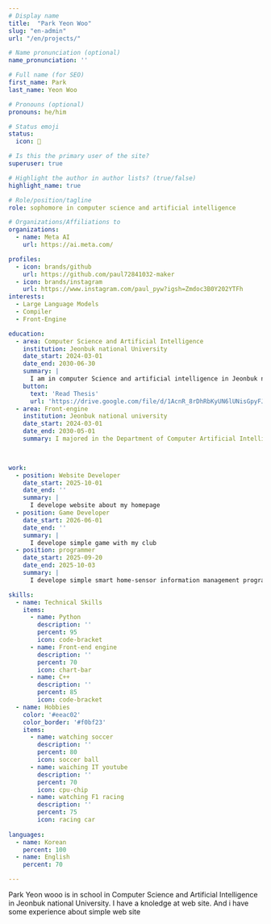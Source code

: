 ```yaml
---
# Display name
title:  "Park Yeon Woo"
slug: "en-admin"
url: "/en/projects/"

# Name pronunciation (optional) 
name_pronunciation: ''

# Full name (for SEO)
first_name: Park  
last_name: Yeon Woo

# Pronouns (optional) 
pronouns: he/him

# Status emoji
status:
  icon: 🚀

# Is this the primary user of the site?  
superuser: true

# Highlight the author in author lists? (true/false)
highlight_name: true

# Role/position/tagline
role: sophomore in computer science and artificial intelligence

# Organizations/Affiliations to
organizations:
  - name: Meta AI
    url: https://ai.meta.com/

profiles:
  - icon: brands/github
    url: https://github.com/paul72841032-maker
  - icon: brands/instagram
    url: https://www.instagram.com/paul_pyw?igsh=Zmdoc3B0Y202YTFh
interests:
  - Large Language Models
  - Compiler
  - Front-Engine

education:
  - area: Computer Science and Artificial Intelligence
    institution: Jeonbuk national University
    date_start: 2024-03-01
    date_end: 2030-06-30
    summary: |
      I am in computer Science and artificial intelligence in Jeonbuk national university and I have a some knowledge at front-engine
    button:
      text: 'Read Thesis'
      url: 'https://drive.google.com/file/d/1AcnR_8rDhRbKyUN6lUNisGpyFJcC0oVC/view?usp=drive_link'
  - area: Front-engine
    institution: Jeonbuk national university
    date_start: 2024-03-01
    date_end: 2030-05-01
    summary: I majored in the Department of Computer Artificial Intelligence at Jeonbuk national University, and I am very interested in web development

  

work:
  - position: Website Developer
    date_start: 2025-10-01
    date_end: ''
    summary: |
      I develope website about my homepage
  - position: Game Developer
    date_start: 2026-06-01
    date_end: ''
    summary: |
      I develope simple game with my club
  - position: programmer
    date_start: 2025-09-20
    date_end: 2025-10-03
    summary: |
      I develope simple smart home-sensor information management program with linux

skills:
  - name: Technical Skills
    items:
      - name: Python
        description: ''
        percent: 95
        icon: code-bracket
      - name: Front-end engine
        description: ''
        percent: 70
        icon: chart-bar
      - name: C++
        description: ''
        percent: 85
        icon: code-bracket
  - name: Hobbies
    color: '#eeac02'
    color_border: '#f0bf23'
    items:
      - name: watching soccer
        description: ''
        percent: 80
        icon: soccer ball
      - name: waiching IT youtube
        description: ''
        percent: 70
        icon: cpu-chip
      - name: watching F1 racing
        description: ''
        percent: 75
        icon: racing car
  
languages:
  - name: Korean
    percent: 100
  - name: English
    percent: 70

---
```


Park Yeon wooo is in school in Computer Science and Artificial Intelligence in Jeonbuk national University. I have a knoledge at web site. And i have some experience about simple web site